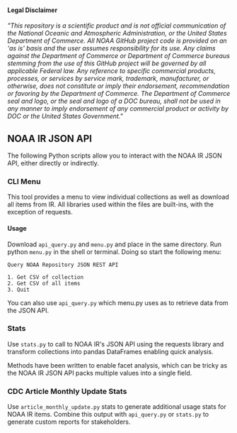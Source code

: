 #### Legal Disclaimer

*"This repository is a scientific product and is not official communication of the National Oceanic and Atmospheric Administration, or the United States Department of Commerce. All NOAA GitHub project code is provided on an 'as is' basis and the user assumes responsibility for its use. Any claims against the Department of Commerce or Department of Commerce bureaus stemming from the use of this GitHub project will be governed by all applicable Federal law. Any reference to specific commercial products, processes, or services by service mark, trademark, manufacturer, or otherwise, does not constitute or imply their endorsement, recommendation or favoring by the Department of Commerce. The Department of Commerce seal and logo, or the seal and logo of a DOC bureau, shall not be used in any manner to imply endorsement of any commercial product or activity by DOC or the United States Government."*

## NOAA IR JSON API


The following Python scripts allow you to interact with the NOAA IR JSON API, either
directly or indirectly.

### CLI Menu

This tool provides a menu to view individual collections as well as download all items from IR. All libraries used within the files are built-ins, with the exception of requests.

#### Usage

Download ```api_query.py``` and ```menu.py``` and place in the same directory. Run python ```menu.py``` in the shell or terminal. Doing so start the following menu:

```
Query NOAA Repository JSON REST API

1. Get CSV of collection
2. Get CSV of all items
3. Quit
```

You can also use ```api_query.py``` which menu.py uses as to retrieve data from the JSON API.

### Stats

Use ```stats.py``` to call to NOAA IR's JSON API using the requests library and transform collections into pandas DataFrames enabling quick analysis.

Methods have been written to enable facet analysis, which can be tricky as the NOAA IR JSON API packs multiple values into a single field.

### CDC Article Monthly Update Stats

Use ```article_monthly_update.py``` stats to generate additional usage stats for
NOAA IR items. Combine this output with ```api_query.py``` or ```stats.py``` to
generate custom reports for stakeholders.
